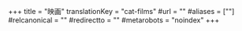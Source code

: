 +++
title = "映画"
translationKey = "cat-films"
#url = ""
#aliases = [""]
#relcanonical = ""
#redirectto = ""
#metarobots = "noindex"
+++
